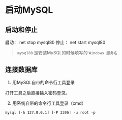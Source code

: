 # 启动MySQL

## 启动和停止

启动： net stop mysql80
停止： net start mysql80

> `mysql80` 是安装MySQL的时候填写的 `Windows 服务名`

## 连接数据库

1. 用MySQL自带的命令行工具登录

打开工具之后直接输入密码登录。

2. 用系统自带的命令行工具登录（cmd）

`mysql [-h 127.0.0.1] [-P 3306] -u root -p`
